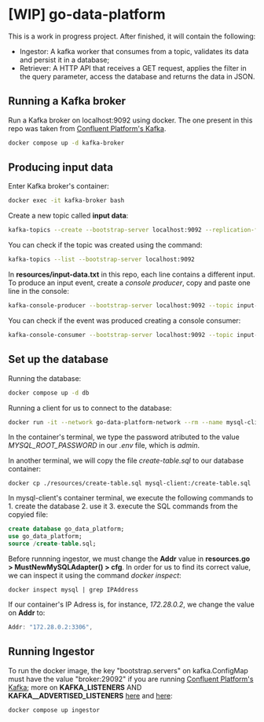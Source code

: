 # [WIP] go-data-platform

This is a work in progress project. After finished, it will contain the following:

- Ingestor: A kafka worker that consumes from a topic, validates its data and persist it in a database;
- Retriever: A HTTP API that receives a GET request, applies the filter in the query parameter, access the database and returns the data in JSON.

## Running a Kafka broker

Run a Kafka broker on localhost:9092 using docker. The one present in this repo was taken from [Confluent Platform's Kafka](https://docs.confluent.io/platform/current/platform-quickstart.html).

```bash
docker compose up -d kafka-broker
```

## Producing input data

Enter Kafka broker's container:

```bash
docker exec -it kafka-broker bash
```

Create a new topic called **input data**:

```bash
kafka-topics --create --bootstrap-server localhost:9092 --replication-factor 1 --partitions 1 --topic input-data
```

You can check if the topic was created using the command:

```bash
kafka-topics --list --bootstrap-server localhost:9092
```

In **resources/input-data.txt** in this repo, each line contains a different input. To produce an input event, create a *console producer*, copy and paste one line in the console:

```bash
kafka-console-producer --bootstrap-server localhost:9092 --topic input-data
```

You can check if the event was produced creating a console consumer:

```bash
kafka-console-consumer --bootstrap-server localhost:9092 --topic input-data --from-beginning
```

## Set up the database

Running the database:

```bash
docker compose up -d db
```

Running a client for us to connect to the database:

```bash
docker run -it --network go-data-platform-network --rm --name mysql-client mysql:8.0 mysql -hmysql -uroot -p
```

In the container's terminal, we type the password atributed to the value *MYSQL_ROOT_PASSWORD* in our *.env* file, which is *admin*.

In another terminal, we will copy the file *create-table.sql* to our database container:

```shell
docker cp ./resources/create-table.sql mysql-client:/create-table.sql
```

In mysql-client's container terminal, we execute the following commands to 1. create the database 2. use it 3. execute the SQL commands from the copyied file:

```sql
create database go_data_platform;
use go_data_platform;
source /create-table.sql;
```

Before runnning ingestor, we must change the **Addr** value in **resources.go > MustNewMySQLAdapter() > cfg**. In order for us to find its correct value, we can inspect it using the command *docker inspect*:

```shell
docker inspect mysql | grep IPAddress
```

If our container's IP Adress is, for instance, *172.28.0.2*, we change the value on **Addr** to:

```go
Addr: "172.28.0.2:3306",
```

## Running Ingestor

To run the docker image, the key "bootstrap.servers" on kafka.ConfigMap must have the value "broker:29092" if you are running [Confluent Platform's Kafka](https://docs.confluent.io/platform/current/platform-quickstart.html); more on **KAFKA_LISTENERS** AND **KAFKA__ADVERTISED_LISTENERS** [here](https://stackoverflow.com/questions/61990336/kafka-consumer-failed-to-start-connection-refused-connect2-for-127-0-0-1) and [here](https://rmoff.net/2018/08/02/kafka-listeners-explained/):

```bash
docker compose up ingestor
```